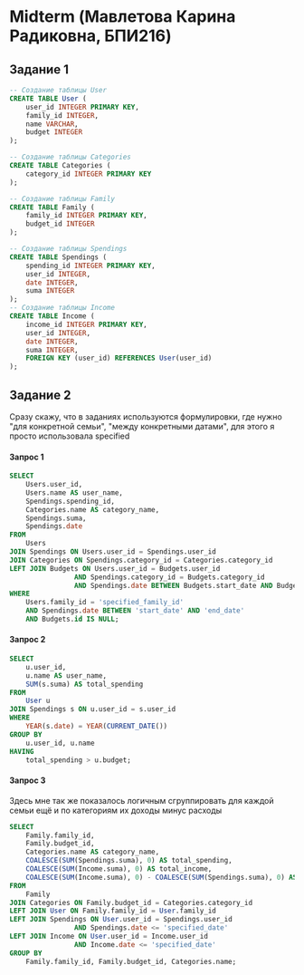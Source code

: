 # Midterm (Мавлетова Карина Радиковна, БПИ216)
## Задание 1
``` sql
-- Создание таблицы User
CREATE TABLE User (
    user_id INTEGER PRIMARY KEY,
    family_id INTEGER,
    name VARCHAR,
    budget INTEGER
);

-- Создание таблицы Categories
CREATE TABLE Categories (
    category_id INTEGER PRIMARY KEY
);

-- Создание таблицы Family
CREATE TABLE Family (
    family_id INTEGER PRIMARY KEY,
    budget_id INTEGER
);

-- Создание таблицы Spendings
CREATE TABLE Spendings (
    spending_id INTEGER PRIMARY KEY,
    user_id INTEGER,
    date INTEGER,
    suma INTEGER
);
-- Создание таблицы Income
CREATE TABLE Income (
    income_id INTEGER PRIMARY KEY,
    user_id INTEGER,
    date INTEGER,
    suma INTEGER,
    FOREIGN KEY (user_id) REFERENCES User(user_id)
);
```
## Задание 2
Сразу скажу, что в заданиях используются формулировки, где нужно "для конкретной семьи", "между конкретными датами", для этого я просто использовала specified 
#### Запрос 1
``` sql
SELECT
    Users.user_id,
    Users.name AS user_name,
    Spendings.spending_id,
    Categories.name AS category_name,
    Spendings.suma,
    Spendings.date
FROM
    Users
JOIN Spendings ON Users.user_id = Spendings.user_id
JOIN Categories ON Spendings.category_id = Categories.category_id
LEFT JOIN Budgets ON Users.user_id = Budgets.user_id
                AND Spendings.category_id = Budgets.category_id
                AND Spendings.date BETWEEN Budgets.start_date AND Budgets.end_date
WHERE
    Users.family_id = 'specified_family_id'
    AND Spendings.date BETWEEN 'start_date' AND 'end_date'
    AND Budgets.id IS NULL;

```
#### Запрос 2
``` sql
SELECT
    u.user_id,
    u.name AS user_name,
    SUM(s.suma) AS total_spending
FROM
    User u
JOIN Spendings s ON u.user_id = s.user_id
WHERE
    YEAR(s.date) = YEAR(CURRENT_DATE())
GROUP BY
    u.user_id, u.name
HAVING
    total_spending > u.budget;
```

#### Запрос 3
Здесь мне так же показалось логичным сгруппировать для каждой семьи ещё и по категориям их доходы минус расходы
``` sql
SELECT
    Family.family_id,
    Family.budget_id,
    Categories.name AS category_name,
    COALESCE(SUM(Spendings.suma), 0) AS total_spending,
    COALESCE(SUM(Income.suma), 0) AS total_income,
    COALESCE(SUM(Income.suma), 0) - COALESCE(SUM(Spendings.suma), 0) AS balance
FROM
    Family
JOIN Categories ON Family.budget_id = Categories.category_id
LEFT JOIN User ON Family.family_id = User.family_id
LEFT JOIN Spendings ON User.user_id = Spendings.user_id
                AND Spendings.date <= 'specified_date'
LEFT JOIN Income ON User.user_id = Income.user_id
                AND Income.date <= 'specified_date'
GROUP BY
    Family.family_id, Family.budget_id, Categories.name;
```

